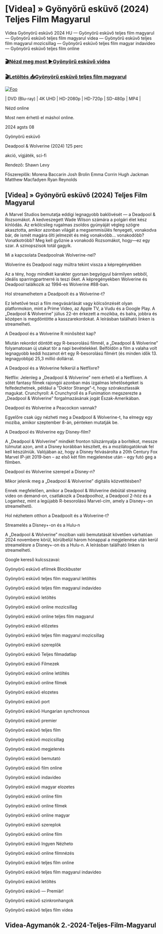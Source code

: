 <h1 tabindex="-1" class="heading-element" dir="auto">[Videa] » Gyönyörű esküvő (2024) Teljes Film Magyarul </h1>

Videa Gyönyörű esküvő 2024 HU — Gyönyörű esküvő teljes film magyarul — Gyönyörű esküvő teljes film magyarul videa — Gyönyörű esküvő teljes film magyarul mozicsillag — Gyönyörű esküvő teljes film magyar indavideo — Gyönyörű esküvő teljes film online

<h3><a href="https://dmov.fun/hu/movie/1096342/beautiful-wedding-gityub" rel="nofollow">🎬Nézd meg most ►Gyönyörű esküvő videa</a></h3>

<h3><a href="https://dmov.fun/hu/movie/1096342/beautiful-wedding-gityub" rel="nofollow">🎬Letöltés 📥Gyönyörű esküvő teljes film magyarul</a></h3>

<a href="https://dmov.fun/hu/movie/1096342/beautiful-wedding-gityub" rel="nofollow"><img src="https://camo.githubusercontent.com/917e6ed5c302499242165dcc02bdbce85c075fd21b35918eb9c0b771855261b8/68747470733a2f2f7374617469632e7769787374617469632e636f6d2f6d656469612f6232343966395f61646163386637306662336634356238383639313639366337376465313866337e6d76322e676966" alt="Foo" style="max-width: 100%;"></a>


| DVD (Blu-ray) | 4K UHD | HD-2080p | HD-720p | SD-480p | MP4 |

Nézd online

Most nem érhető el máshol online.

2024 agsts 08

Gyönyörű esküvő

Deadpool & Wolverine (2024) 125 perc

akció, vígjáték, sci-fi

Rendező: Shawn Levy

Főszereplők: Morena Baccarin Josh Brolin Emma Corrin Hugh Jackman Matthew Macfadyen Ryan Reynolds

## [Videa] » Gyönyörű esküvő (2024) Teljes Film Magyarul

A Marvel Studios bemutatja eddigi legnagyobb baklövését — a Deadpool & Rozsomákot. A kedveszegett Wade Wilson számára a polgári élet kész kínlódás. Az erkölcsileg rugalmas zsoldos gyúnyáját végleg szögre akasztotta, amikor azonban világát a megsemmisülés fenyegeti, vonakodva bár, de ismét magára ölti jelmezét és még vonakvóbb... vonakodóbb? Vonatkotróbb? Meg kell győznie a vonakodó Rozsomákot, hogy—ez egy szar. A szinopszisok totál gagyik.

Mi a kapcsolata Deadpoolnak Wolverine-nel?

Wolverine és Deadpool nagy múltra tekint vissza a képregényekben

Az a tény, hogy mindkét karakter gyorsan begyógyul bármilyen sebből, ideális sparringpartnerré is teszi őket. A képregényekben Wolverine és Deadpool találkozik az 1994-es Wolverine #88-ban.

Hol streamelhetem a Deadpoolt és a Wolverine-t?

Ez lehetővé teszi a film megvásárlását vagy kölcsönzését olyan platformokon, mint a Prime Video, az Apple TV, a Vudu és a Google Play. A „Deadpool & Wolverine” július 22-én érkezett a mozikba, és balra, jobbra és középen is megdöntötte a kasszarekordokat. A leírásban található linken is streamelheti.

A Deadpool és a Wolverine R minősítést kap?

Miután rekordot döntött egy R-besorolású filmnél, a „Deadpool & Wolverine” folyamatosan új utakat tör a napi bevételekkel. Belföldön a film a valaha volt legnagyobb keddi hozamot ért egy R-besorolású filmért (és minden idők 13. legnagyobbja) 25,3 millió dollárral.

A Deadpool és a Wolverine felkerül a Netflixre?

Netflix: Jelenleg a „Deadpool & Wolverine” nem érhető el a Netflixen. A sötét fantasy filmek rajongói azonban más izgalmas lehetőségeket is felfedezhetnek, például a "Doktor Strange"-t, hogy szórakoztassák magukat. Crunchyroll: A Crunchyroll és a Funimation megszerezte a „Deadpool & Wolverine” forgalmazásának jogát Észak-Amerikában.

Deadpool és Wolverine a Peacockon vannak?

Egyelőre csak úgy nézheti meg a Deadpool & Wolverine-t, ha elmegy egy moziba, amikor szeptember 8-án, pénteken mutatják be.

A Deadpool és Wolverine egy Disney-film?

A „Deadpool & Wolverine” mindkét fronton túlszárnyalja a borítékot, messze túlmutat azon, amit a Disney korábban készített, és a mozilátogatóknak fel kell készülniük. Valójában az, hogy a Disney felvásárolta a 20th Century Fox Marvel IP-jét 2019-ben – az első két film megjelenése után – egy futó geg a filmben.

Deadpool és Wolverine szerepel a Disney-n?

Mikor jelenik meg a „Deadpool & Wolverine” digitális közvetítésben?

Ennek megfelelően, amikor a Deadpool & Wolverine debütál streaming video on demand-on, csatlakozik a Deadpoolhoz, a Deadpool 2-höz és a Loganhez, mint a legújabb R-besorolású Marvel-cím, amely a Disney+-on streamelhető.

Hol nézhetem otthon a Deadpoolt és a Wolverine-t?

Streamelés a Disney+-on és a Hulu-n

A „Deadpool & Wolverine” moziban való bemutatását követően várhatóan 2024 novembere körül, körülbelül három hónappal a megjelenése után kerül streamelésre a Disney+-on és a Hulu-n. A leírásban található linken is streamelheti.

Google kereső kulcsszavai:

Gyönyörű esküvő efilmek Blockbuster

Gyönyörű esküvő teljes film magyarul letöltés

Gyönyörű esküvő teljes film magyarul indavideo

Gyönyörű esküvő letöltés

Gyönyörű esküvő online mozicsillag

Gyönyörű esküvő online teljes film magyarul

Gyönyörű esküvő előzetes

Gyönyörű esküvő teljes film magyarul mozicsillag

Gyönyörű esküvő szereplők

Gyönyörű esküvő Teljes filmadatlap

Gyönyörű esküvő Filmezek

Gyönyörű esküvő online letöltés

Gyönyörű esküvő online filmek

Gyönyörű esküvő elozetes

Gyönyörű esküvő port

Gyönyörű esküvő Hungarian synchronous

Gyönyörű esküvő premier

Gyönyörű esküvő teljes film

Gyönyörű esküvő mozicsillag

Gyönyörű esküvő megjelenés

Gyönyörű esküvő bemutató

Gyönyörű esküvő film online

Gyönyörű esküvő indavideo

Gyönyörű esküvő magyar elozetes

Gyönyörű esküvő online film

Gyönyörű esküvő online filmek

Gyönyörű esküvő online magyar

Gyönyörű esküvő szereplok

Gyönyörű esküvő online film

Gyönyörű esküvő Ingyen Nézheto

Gyönyörű esküvő online filmnézés

Gyönyörű esküvő teljes film online

Gyönyörű esküvő teljes film magyarul indavideo

Gyönyörű esküvő letöltés

Gyönyörű esküvő — Premiär!

Gyönyörű esküvő szinkronhangok

Gyönyörű esküvő teljes film videa

## Videa-Agymanók 2.-2024-Teljes-Film-Magyarul
